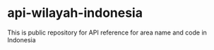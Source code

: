 # api-wilayah-indonesia
This is public repository for API reference for area name and code in Indonesia
